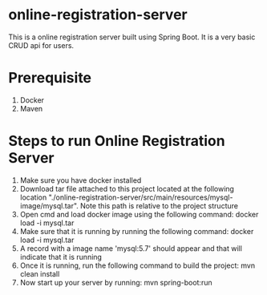 # online-registration-server
This is a online registration server built using Spring Boot. It is a very basic CRUD api for users.

# Prerequisite
1. Docker
2. Maven

# Steps to run Online Registration Server
1. Make sure you have docker installed
2. Download tar file attached to this project located at the following location "./online-registration-server/src/main/resources/mysql-image/mysql.tar". Note this path is relative to the project structure
3. Open cmd and load docker image using the following command: docker load -i mysql.tar
4. Make sure that it is running by running the following command: docker load -i mysql.tar
5. A record with a image name 'mysql:5.7' should appear and that will indicate that it is running 
6. Once it is running, run the following command to build the project: mvn clean install
7. Now start up your server by running: mvn spring-boot:run

